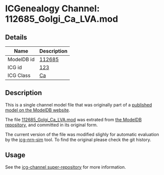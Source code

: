 # ICGenealogy Channel: 112685\_Golgi\_Ca\_LVA.mod

## Details

Name | Description
---- | -----------
ModelDB id | [112685](http://senselab.med.yale.edu/ModelDB/ShowModel.cshtml?model=112685)
ICG id | [123](http://icg.neurotheory.ox.ac.uk/channels/3/123)
ICG Class | [Ca](http://icg.neurotheory.ox.ac.uk/channels/3)

## Description

This is a single channel model file that was originally part of a [published model on the ModelDB website](http://senselab.med.yale.edu/mModelDB/ShowModel.cshtml?model=112685).


The file [112685\_Golgi\_Ca\_LVA.mod](112685_Golgi_Ca_LVA.mod) was extrated from [the ModelDB repository](http://senselab.med.yale.edu/ModelDB/ShowModel.cshtml?model=112685), and committed in its original form.

The current version of the file was modified slighly for automatic evaluation by the [icg-nrn-sim](https://github.com/icgenealogy/icg-nrn-sim) tool. To find the original please check the git history.


## Usage

See the [icg-channel super-repository](https://github.com/icgenealogy/icg-channels) for more information.